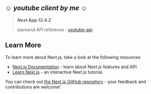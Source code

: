 ## ☺ **_youtube client by me_** ☺
>_**Next App 13.4.2**_

> backend API reference : [youtube-api](https://github.com/nishansanjuka/YOUTUBE-API.git)

## Learn More

To learn more about Next.js, take a look at the following resources:

- [Next.js Documentation](https://nextjs.org/docs) - learn about Next.js features and API.
- [Learn Next.js](https://nextjs.org/learn) - an interactive Next.js tutorial.

You can check out [the Next.js GitHub repository](https://github.com/vercel/next.js/) - your feedback and contributions are welcome!
